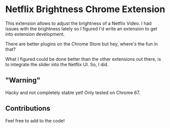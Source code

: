 # Netflix Brightness Chrome Extension

This extension allows to adjust the brightness of a Netflix Video. I had issues with the brightness lately so I figured I'd write an extension to get into extension development.

There are better plugins on the Chrome Store but hey, where's the fun in that?

What I figured could be done better than the other extensions out there, is to integrate the slider into the Netflix UI. So, I did.

## "Warning"

Hacky and not completely stable yet! Only tested on Chrome 67.

## Contributions

Feel free to add to the code!
